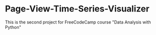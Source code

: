 # Page-View-Time-Series-Visualizer
This is the second project for FreeCodeCamp course "Data Analysis with Python"
